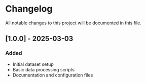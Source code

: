 # Changelog

All notable changes to this project will be documented in this file.

## [1.0.0] - 2025-03-03

### Added
- Initial dataset setup
- Basic data processing scripts
- Documentation and configuration files
